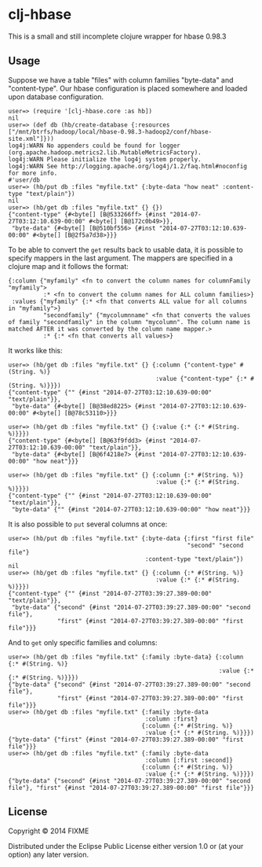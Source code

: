 # clj-hbase

This is a small and still incomplete clojure wrapper for hbase 0.98.3

## Usage
Suppose we have a table "files" with column families "byte-data" and "content-type".
Our hbase configuration is placed somewhere and loaded upon database configuration.

    user=> (require '[clj-hbase.core :as hb])
    nil
    user=> (def db (hb/create-database {:resources ["/mnt/btrfs/hadoop/local/hbase-0.98.3-hadoop2/conf/hbase-site.xml"]}))
    log4j:WARN No appenders could be found for logger (org.apache.hadoop.metrics2.lib.MutableMetricsFactory).
    log4j:WARN Please initialize the log4j system properly.
    log4j:WARN See http://logging.apache.org/log4j/1.2/faq.html#noconfig for more info.
    #'user/db
    user=> (hb/put db :files "myfile.txt" {:byte-data "how neat" :content-type "text/plain"})
    nil
    user=> (hb/get db :files "myfile.txt" {} {})
    {"content-type" {#<byte[] [B@533266ff> {#inst "2014-07-27T03:12:10.639-00:00" #<byte[] [B@172c0b49>}},
     "byte-data" {#<byte[] [B@510bf556> {#inst "2014-07-27T03:12:10.639-00:00" #<byte[] [B@2f5a7d38>}}}

To be able to convert the `get` results back to usable data, it is possible to specify mappers in the last argument. The
mappers are specified in a clojure map and it follows the format:

    {:column {"myfamily" <fn to convert the column names for columnFamily "myfamily">
              :* <fn to convert the column names for ALL column families>}
     :values {"myfamily" {:* <fn that converts ALL value for all columns in "myfamily">}
              "secondfamily" {"mycolumnname" <fn that converts the values of family "secondfamily" in the column "mycolumn". The column name is matched AFTER it was converted by the column name mapper.>
              :* {:* <fn that converts all values>}

It works like this:

    user=> (hb/get db :files "myfile.txt" {} {:column {"content-type" #(String. %)}
                                              :value {"content-type" {:* #(String. %)}}})
    {"content-type" {"" {#inst "2014-07-27T03:12:10.639-00:00" "text/plain"}},
     "byte-data" {#<byte[] [B@38ed8225> {#inst "2014-07-27T03:12:10.639-00:00" #<byte[] [B@78c53110>}}}

    user=> (hb/get db :files "myfile.txt" {} {:value {:* {:* #(String. %)}}})
    {"content-type" {#<byte[] [B@63f9fdd3> {#inst "2014-07-27T03:12:10.639-00:00" "text/plain"}},
     "byte-data" {#<byte[] [B@6f4218e7> {#inst "2014-07-27T03:12:10.639-00:00" "how neat"}}}

    user=> (hb/get db :files "myfile.txt" {} {:column {:* #(String. %)}
                                              :value {:* {:* #(String. %)}}})
    {"content-type" {"" {#inst "2014-07-27T03:12:10.639-00:00" "text/plain"}},
     "byte-data" {"" {#inst "2014-07-27T03:12:10.639-00:00" "how neat"}}}

It is also possible to `put` several columns at once:

    user=> (hb/put db :files "myfile.txt" {:byte-data {:first "first file"
                                                       "second" "second file"}
                                           :content-type "text/plain"})
    nil
    user=> (hb/get db :files "myfile.txt" {} {:column {:* #(String. %)}
                                              :value {:* {:* #(String. %)}}})
    {"content-type" {"" {#inst "2014-07-27T03:39:27.389-00:00" "text/plain"}},
     "byte-data" {"second" {#inst "2014-07-27T03:39:27.389-00:00" "second file"},
                  "first" {#inst "2014-07-27T03:39:27.389-00:00" "first file"}}}

And to `get` only specific families and columns:

    user=> (hb/get db :files "myfile.txt" {:family :byte-data} {:column {:* #(String. %)}
                                                                :value {:* {:* #(String. %)}}})
    {"byte-data" {"second" {#inst "2014-07-27T03:39:27.389-00:00" "second file"},
                  "first" {#inst "2014-07-27T03:39:27.389-00:00" "first file"}}}
    user=> (hb/get db :files "myfile.txt" {:family :byte-data
                                           :column :first}
                                          {:column {:* #(String. %)}
                                           :value {:* {:* #(String. %)}}})
    {"byte-data" {"first" {#inst "2014-07-27T03:39:27.389-00:00" "first file"}}}
    user=> (hb/get db :files "myfile.txt" {:family :byte-data
                                           :column [:first :second]}
                                          {:column {:* #(String. %)}
                                           :value {:* {:* #(String. %)}}})
    {"byte-data" {"second" {#inst "2014-07-27T03:39:27.389-00:00" "second file"}, "first" {#inst "2014-07-27T03:39:27.389-00:00" "first file"}}}

## License

Copyright © 2014 FIXME

Distributed under the Eclipse Public License either version 1.0 or (at
your option) any later version.
